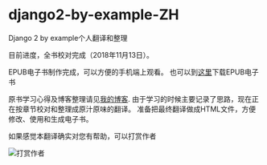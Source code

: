 # django2-by-example-ZH
Django 2 by example个人翻译和整理

目前进度，全书校对完成（2018年11月13日）。

EPUB电子书制作完成，可以方便的手机端上观看。
也可以到[这里](http://conyli.cc/django2-by-example-zh.epub)下载EPUB电子书

原书学习心得及博客整理请见[我的博客](http://www.conyli.cc/django-2-by-example).
由于学习的时候主要记录了思路，现在正在按章节校对和整理成原汁原味的翻译。
准备把最终翻译做成HTML文件，方便修改、使用和生成电子书。

如果感觉本翻译确实对您有帮助，可以打赏作者

![打赏作者](http://img.conyli.cc/zfb.jpg)

